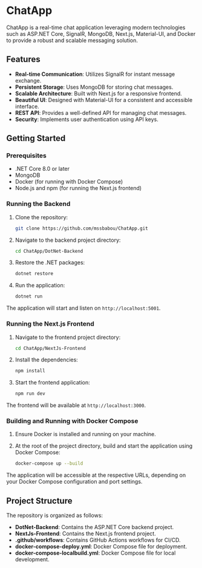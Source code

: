 # ChatApp

ChatApp is a real-time chat application leveraging modern technologies such as ASP.NET Core, SignalR, MongoDB, Next.js, Material-UI, and Docker to provide a robust and scalable messaging solution.

## Features

- **Real-time Communication**: Utilizes SignalR for instant message exchange.
- **Persistent Storage**: Uses MongoDB for storing chat messages.
- **Scalable Architecture**: Built with Next.js for a responsive frontend.
- **Beautiful UI**: Designed with Material-UI for a consistent and accessible interface.
- **REST API**: Provides a well-defined API for managing chat messages.
- **Security**: Implements user authentication using API keys.

## Getting Started

### Prerequisites

- .NET Core 8.0 or later
- MongoDB
- Docker (for running with Docker Compose)
- Node.js and npm (for running the Next.js frontend)

### Running the Backend

1. Clone the repository:

    ```bash
    git clone https://github.com/mssbabou/ChatApp.git
    ```

2. Navigate to the backend project directory:

    ```bash
    cd ChatApp/DotNet-Backend
    ```

3. Restore the .NET packages:

    ```bash
    dotnet restore
    ```

4. Run the application:

    ```bash
    dotnet run
    ```

The application will start and listen on `http://localhost:5001`.

### Running the Next.js Frontend

1. Navigate to the frontend project directory:

    ```bash
    cd ChatApp/NextJs-Frontend
    ```

2. Install the dependencies:

    ```bash
    npm install
    ```

3. Start the frontend application:

    ```bash
    npm run dev
    ```

The frontend will be available at `http://localhost:3000`.

### Building and Running with Docker Compose

1. Ensure Docker is installed and running on your machine.
2. At the root of the project directory, build and start the application using Docker Compose:

    ```bash
    docker-compose up --build
    ```

The application will be accessible at the respective URLs, depending on your Docker Compose configuration and port settings.

## Project Structure

The repository is organized as follows:

- **DotNet-Backend**: Contains the ASP.NET Core backend project.
- **NextJs-Frontend**: Contains the Next.js frontend project.
- **.github/workflows**: Contains GitHub Actions workflows for CI/CD.
- **docker-compose-deploy.yml**: Docker Compose file for deployment.
- **docker-compose-localbuild.yml**: Docker Compose file for local development.
